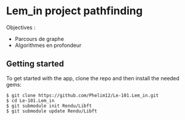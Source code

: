 # Lem_in project pathfinding

Objectives :

* Parcours de graphe 
* Algorithmes en profondeur 

## Getting started

To get started with the app, clone the repo and then install the needed gems:

```
$ git clone https://github.com/Phelim12/Le-101.Lem_in.git
$ cd Le-101.Lem_in
$ git submodule init Rendu/Libft
$ git submodule update Rendu/Libft
```
